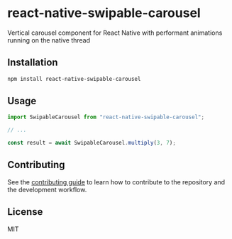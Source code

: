 # react-native-swipable-carousel

Vertical carousel component for React Native with performant animations running on the native thread

## Installation

```sh
npm install react-native-swipable-carousel
```

## Usage

```js
import SwipableCarousel from "react-native-swipable-carousel";

// ...

const result = await SwipableCarousel.multiply(3, 7);
```

## Contributing

See the [contributing guide](CONTRIBUTING.md) to learn how to contribute to the repository and the development workflow.

## License

MIT
